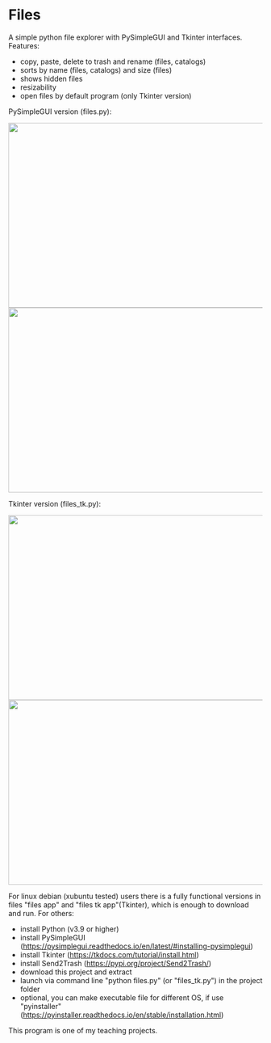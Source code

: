 # Files
A simple python file explorer with PySimpleGUI and Tkinter interfaces. Features:
- copy, paste, delete to trash and rename (files, catalogs)
- sorts by name (files, catalogs) and size (files)
- shows hidden files
- resizability
- open files by default program (only Tkinter version)

PySimpleGUI version (files.py):

<img src="https://github.com/lestec-al/files/raw/main/images/pic_1.png" width="541" height="366" />
<img src="https://github.com/lestec-al/files/raw/main/images/pic_31.png" width="541" height="366" />

Tkinter version (files_tk.py):

<img src="https://github.com/lestec-al/files/raw/main/images/pic_files_tk_1.png" width="541" height="366" />
<img src="https://github.com/lestec-al/files/raw/main/images/pic_files_tk_3.png" width="541" height="366" />

For linux debian (xubuntu tested) users there is a fully functional versions in files "files app" and "files tk app"(Tkinter), which is enough to download and run. For others:
- install Python (v3.9 or higher)
- install PySimpleGUI (https://pysimplegui.readthedocs.io/en/latest/#installing-pysimplegui)
- install Tkinter (https://tkdocs.com/tutorial/install.html)
- install Send2Trash (https://pypi.org/project/Send2Trash/)
- download this project and extract
- launch via command line "python files.py" (or "files_tk.py") in the project folder
- optional, you can make executable file for different OS, if use "pyinstaller" (https://pyinstaller.readthedocs.io/en/stable/installation.html)

This program is one of my teaching projects.
